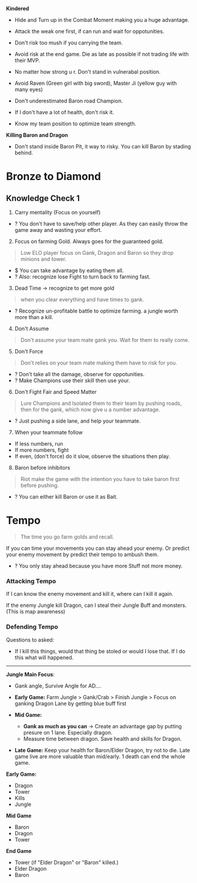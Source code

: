 **Kindered**
+ Hide and Turn up in the Combat Moment making you a huge advantage.
+ Attack the weak one first, if can run and wait for oppotunities.
+ Don't risk too mush if you carrying the team.
+ Avoid risk at the end game. Die as late as possible if not trading life with their MVP.
+ No matter how strong u r. Don't stand in vulnerabal position.
 
+ Avoid Raven (Green girl with big sword), Master Ji (yellow guy with many eyes)
+ Don't underestimated Baron road Champion. 
+ If I don't have a lot of health, don't risk it.
+ Know my team position to optimize team strength.

**Killing Baron and Dragon**
+ Don't stand inside Baron Pit, it way to risky. You can kill Baron by stading behind. 

# Bronze to Diamond

## Knowledge Check 1
1) Carry mentality (Focus on yourself)
+ ? You don't have to save/help other player. As they can easily throw the game away and wasting your effort.

2)  Focus on farming Gold.  Always goes for the guaranteed gold.
> Low ELO player focus on Gank, Dragon and Baron so they drop minions and tower.
+ $ You can take advantage by eating them all. 
+ ? Also: recognize lose Fight to turn back to farming fast.

3) Dead Time -> recognize to get more gold
> when you clear everything and have times to gank.
+ ? Recognize un-profitable battle to optimize farming. a jungle worth more than a kill.

4) Don't Assume
> Don't assume your team mate gank you. Wait for them to really come.


5) Don't Force
> Don't relies on your team mate making them have to risk for you. 
+ ? Don't take all the damage, observe for oppotunities.
+ ? Make Champions use their skill then use your.

6) Don't Fight Fair and Speed Matter
> Lure Champions and Isolated them to their team by pushing roads,  then for the gank, which now give u a number advantage. 
+ ? Just pushing a side lane, and help your teammate.

7) When your teammate follow
+ If less numbers, run
+ If more numbers,  fight
+ If even, (don't force) do it slow, observe the situations then play.

8) Baron before inhibitors
> Riot make the game with the intention you have to take baron first before pushing.
+ ? You can either kill Baron or use it as Bait.



# Tempo
> The time you go farm golds and recall.

If you can time your movements you can stay ahead your enemy. Or predict your enemy movement by predict their tempo to ambush them. 

+ ? You only stay ahead because you have more Stuff not more money.

### Attacking Tempo
If I can know the enemy movement and kill it, where can I kill it again.

If the enemy Jungle kill Dragon, can I steal their Jungle Buff and monsters.
(This is map awareness)


### Defending Tempo
Questions to asked:
+ If I kill this things, would that thing be stoled or would I lose that. If I do this what will happened.

---

**Jungle Main Focus**:
+ Gank angle, Survive Angle for AD....
+ **Early Game:** Farm Jungle > Gank/Crab > Finish Jungle > Focus on ganking Dragon Lane by getting blue buff first
+ **Mid Game:** 
	+ **Gank as much as you can** -> Create an advantage gap by putting presure on 1 lane. Especially dragon. 
	+ Measure time between dragon. Save health and skills for Dragon.
	
+ **Late Game:** Keep your health for Baron/Elder Dragon, try not to die. Late game live are more valuable than mid/early. 1 death can end the whole game.

**Early Game:**
+ Dragon
+ Tower 
+ Kills
+ Jungle

**Mid Game**
+ Baron
+ Dragon
+ Tower

**End Game**
+ Tower (if "Elder Dragon" or "Baron" killed.)
+ Elder Dragon
+ Baron
